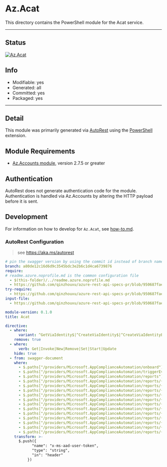 <!-- region Generated -->
# Az.Acat
This directory contains the PowerShell module for the Acat service.

---
## Status
[![Az.Acat](https://img.shields.io/powershellgallery/v/Az.Acat.svg?style=flat-square&label=Az.Acat "Az.Acat")](https://www.powershellgallery.com/packages/Az.Acat/)

## Info
- Modifiable: yes
- Generated: all
- Committed: yes
- Packaged: yes

---
## Detail
This module was primarily generated via [AutoRest](https://github.com/Azure/autorest) using the [PowerShell](https://github.com/Azure/autorest.powershell) extension.

## Module Requirements
- [Az.Accounts module](https://www.powershellgallery.com/packages/Az.Accounts/), version 2.7.5 or greater

## Authentication
AutoRest does not generate authentication code for the module. Authentication is handled via Az.Accounts by altering the HTTP payload before it is sent.

## Development
For information on how to develop for `Az.Acat`, see [how-to.md](how-to.md).
<!-- endregion -->

### AutoRest Configuration
> see https://aka.ms/autorest

```yaml
# pin the swagger version by using the commit id instead of branch name
branch: a80de12c16d6d9c3545bdc3e2b6c1d4ca6739876
require:
# readme.azure.noprofile.md is the common configuration file
  - $(this-folder)/../readme.azure.noprofile.md
  - https://github.com/qinzhouxu/azure-rest-api-specs-pr/blob/950687faea2383d6c3c5de28b43f68a61d6fc74e/specification/appcomplianceautomation/resource-manager/readme.md
try-require: 
  - https://github.com/qinzhouxu/azure-rest-api-specs-pr/blob/950687faea2383d6c3c5de28b43f68a61d6fc74e/specification/appcomplianceautomation/resource-manager/readme.powershell.md
input-file:
  - https://github.com/qinzhouxu/azure-rest-api-specs-pr/blob/950687faea2383d6c3c5de28b43f68a61d6fc74e/specification/appcomplianceautomation/resource-manager/Microsoft.AppComplianceAutomation/preview/2023-02-15-preview/appcomplianceautomation.json

module-version: 0.1.0
title: Acat

directive:
  - where:
      variant: ^GetViaIdentity$|^CreateViaIdentity$|^CreateViaIdentityExpanded$|^DeleteViaIdentity$|^UpdateViaIdentity$|^UpdateViaIdentityExpanded$
    remove: true
  - where:
      verb: Get|Invoke|New|Remove|Set|Start|Update
    hide: true
  - from: swagger-document
    where:
      - $.paths["/providers/Microsoft.AppComplianceAutomation/onboard"].post.parameters
      - $.paths["/providers/Microsoft.AppComplianceAutomation/triggerEvaluation"].post.parameters
      - $.paths["/providers/Microsoft.AppComplianceAutomation/reports"].get.parameters
      - $.paths["/providers/Microsoft.AppComplianceAutomation/reports/{reportName}"].get.parameters
      - $.paths["/providers/Microsoft.AppComplianceAutomation/reports/{reportName}"].put.parameters
      - $.paths["/providers/Microsoft.AppComplianceAutomation/reports/{reportName}"].patch.parameters
      - $.paths["/providers/Microsoft.AppComplianceAutomation/reports/{reportName}"].delete.parameters
      - $.paths["/providers/Microsoft.AppComplianceAutomation/reports/{reportName}/webhooks"].get.parameters
      - $.paths["/providers/Microsoft.AppComplianceAutomation/reports/{reportName}/webhooks/{webhookName}"].get.parameters
      - $.paths["/providers/Microsoft.AppComplianceAutomation/reports/{reportName}/webhooks/{webhookName}"].put.parameters
      - $.paths["/providers/Microsoft.AppComplianceAutomation/reports/{reportName}/webhooks/{webhookName}"].patch.parameters
      - $.paths["/providers/Microsoft.AppComplianceAutomation/reports/{reportName}/webhooks/{webhookName}"].delete.parameters
      - $.paths["/providers/Microsoft.AppComplianceAutomation/reports/{reportName}/snapshots"].get.parameters
      - $.paths["/providers/Microsoft.AppComplianceAutomation/reports/{reportName}/snapshots/{snapshotName}"].get.parameters
      - $.paths["/providers/Microsoft.AppComplianceAutomation/reports/{reportName}/snapshots/{snapshotName}/download"].post.parameters
    transform: >-
      $.push({
            "name": "x-ms-aad-user-token",
            "type": "string",
            "in": "header"
          })

```
